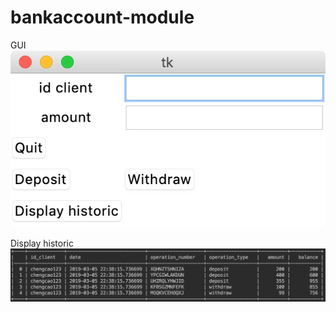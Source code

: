 # bankaccount-module


GUI
![Screenshot](Bankaccount_gui.jpeg)


Display historic
![Screenshot](Bankaccount_display.jpeg)
